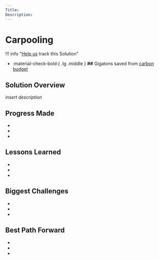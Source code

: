 ```yaml
---
Title:
Description: 
---
```


# Carpooling

!!! info "[Help us](../../contribute) track this Solution"

<div class="grid cards" markdown>

-   :material-check-bold:{ .lg .middle } __##__ Gigatons saved from [carbon budget](glossary/#carbon-budget)

</div>

## Solution Overview

_insert description_


## Progress Made

 -
 -
 -

## Lessons Learned

 -
 -
 -

## Biggest Challenges

 -
 -
 -

## Best Path Forward

 -
 -
 -
